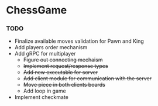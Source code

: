 # ChessGame
### TODO
- Finalize available moves validation for Pawn and King
- Add players order mechanism
- Add gRPC for multiplayer
  - ~~Figure out connecting mechaism~~
  - ~~Implement request/response types~~
  - ~~Add new executable for server~~
  - ~~Add client module for communication with the server~~
  - ~~Move piece in both clients boards~~
  - Add loop in game
- Implement checkmate
